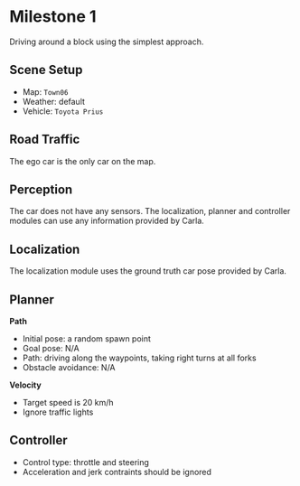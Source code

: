 # Milestone 1

Driving around a block using the simplest approach.

## Scene Setup

- Map: `Town06`
- Weather: default
- Vehicle: `Toyota Prius`

## Road Traffic

The ego car is the only car on the map.

## Perception

The car does not have any sensors.
The localization, planner and controller modules can use any information provided by Carla.

## Localization

The localization module uses the ground truth car pose provided by Carla.

## Planner

**Path**

- Initial pose: a random spawn point
- Goal pose: N/A
- Path: driving along the waypoints, taking right turns at all forks
- Obstacle avoidance: N/A

**Velocity**

- Target speed is 20 km/h
- Ignore traffic lights

## Controller

- Control type: throttle and steering
- Acceleration and jerk contraints should be ignored
